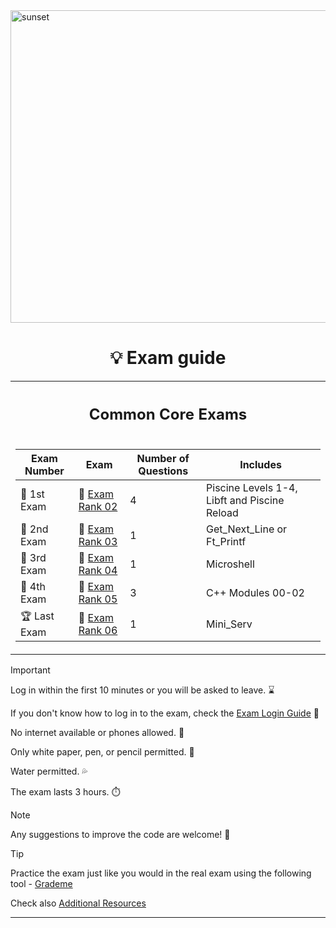 <img src="../../Wallpaper/Sunset.gif" alt="sunset" width="1000" height="500">


<div align="center">

# 💡 Exam guide


<table>
<tr>
<th align="center"><h2>Common Core Exams</h2></th>
</tr>
<tr>
<td>

| Exam Number | Exam | Number of Questions | Includes |
|--|--|--|--|
| 🥇 1st Exam | 📝 [Exam Rank 02](https://github.com/DevAwizard/Exams_42/tree/main/.github/Exam_rank_2) | 4 | Piscine Levels 1-4, Libft and Piscine Reload |
| 🥈 2nd Exam | 📘 [Exam Rank 03](https://github.com/DevAwizard/Exams_42/tree/main/.github/Exam_rank_3) | 1 | Get_Next_Line or Ft_Printf |
| 🥉 3rd Exam | 📕 [Exam Rank 04](https://github.com/DevAwizard/Exams_42/tree/main/.github/Exam_rank_4) | 1 | Microshell |
| 🏅 4th Exam | 📗 [Exam Rank 05](https://github.com/DevAwizard/Exams_42/tree/main/.github/Exam_rank_5) | 3 | C++ Modules 00-02 |
| 🏆 Last Exam | 📙 [Exam Rank 06](https://github.com/DevAwizard/Exams_42/tree/main/.github/Exam_rank_6) | 1 | Mini_Serv |

</td>
    </tr>
  </table>
</div>




> [!IMPORTANT]
> Log in within the first 10 minutes or you will be asked to leave. ⌛️
>
> If you don't know how to log in to the exam, check the [Exam Login Guide](https://github.com/DevAwizard/Exams_42/blob/main/.github/Resources/Exam_Login_Guide.md) 🤨
> 
> No internet available or phones allowed. 📵
>
> Only white paper, pen, or pencil permitted. 📝
>
> Water permitted. 💦
>
> The exam lasts 3 hours. ⏱️




> [!NOTE]
> Any suggestions to improve the code are welcome! 🙏



> [!TIP]
>  Practice the exam just like you would in the real exam using the following tool - [Grademe](https://grademe.fr/) 
>
> Check also [Additional Resources](https://github.com/DevAwizard/Exams_42/tree/main/.github/Resources)




---
